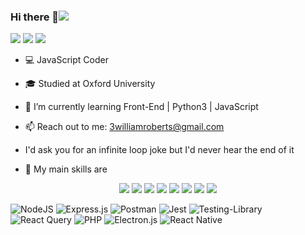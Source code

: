 ### Hi there 🧰![](https://komarev.com/ghpvc/?username=your-github-williambroberts&color=dc143c)
[<img src="https://img.shields.io/badge/LeetCode-000000?style=for-the-badge&logo=LeetCode&logoColor=#d16c06" />](https://leetcode.com/thew1lego/)
[<img src="https://img.shields.io/badge/github-%2312100E.svg?&style=for-the-badge&logo=github&logoColor=white&color=black" />](https://github.com/williambroberts)
[<img src="https://img.shields.io/badge/linkedin-%230077B5.svg?&style=for-the-badge&logo=linkedin&logoColor=white" />](https://www.linkedin.com/in/williambroberts/)
- 💻 JavaScript Coder
- 🎓 Studied at Oxford University
- 📝 I’m currently learning Front-End | Python3 | JavaScript
- 📫 Reach out to me: 3williamroberts@gmail.com

- I'd ask you for an infinite loop joke but I'd never hear the end of it
- 🚀 My main skills are
<p align='center'>
  <img src="https://img.shields.io/badge/typescript-%23007ACC.svg?style=for-the-badge&logo=typescript&logoColor=white" />
  <img src="https://img.shields.io/badge/mysql-%2300f.svg?style=for-the-badge&logo=mysql&logoColor=white" />
  <img src="https://img.shields.io/badge/HTML5-E34F26?style=for-the-badge&logo=html5&logoColor=white" />
  <img src="https://img.shields.io/badge/CSS3-1572B6?style=for-the-badge&logo=css3&logoColor=white" /> 
  <img src="https://img.shields.io/badge/react-%2320232a.svg?style=for-the-badge&logo=react&logoColor=%2361DAFB" /> 
  <img src="https://img.shields.io/badge/javascript-%23323330.svg?style=for-the-badge&logo=javascript&logoColor=%23F7DF1E" /> 
  <img src="https://img.shields.io/badge/python-3670A0?style=for-the-badge&logo=python&logoColor=ffdd54" /> 
  <img src="https://img.shields.io/badge/Firebase-039BE5?style=for-the-badge&logo=Firebase&logoColor=white" />
  
  ![NodeJS](https://img.shields.io/badge/node.js-6DA55F?style=for-the-badge&logo=node.js&logoColor=white)
  ![Express.js](https://img.shields.io/badge/express.js-%23404d59.svg?style=for-the-badge&logo=express&logoColor=%2361DAFB)
  ![Postman](https://img.shields.io/badge/Postman-FF6C37?style=for-the-badge&logo=postman&logoColor=white)
  ![Jest](https://img.shields.io/badge/-jest-%23C21325?style=for-the-badge&logo=jest&logoColor=white)
  ![Testing-Library](https://img.shields.io/badge/-TestingLibrary-%23E33332?style=for-the-badge&logo=testing-library&logoColor=white)
  ![React Query](https://img.shields.io/badge/-React%20Query-FF4154?style=for-the-badge&logo=react%20query&logoColor=white)
  ![PHP](https://img.shields.io/badge/php-%23777BB4.svg?style=for-the-badge&logo=php&logoColor=white)
  ![Electron.js](https://img.shields.io/badge/Electron-191970?style=for-the-badge&logo=Electron&logoColor=white)
  ![React Native](https://img.shields.io/badge/react_native-%2320232a.svg?style=for-the-badge&logo=react&logoColor=%2361DAFB)


  

<!--
**williambroberts/williambroberts** is a ✨ _special_ ✨ repository because its `README.md` (this file) appears on your GitHub profile.

Here are some ideas to get you started:
https://www.profileme.dev/create-profile
- 🔭 I’m currently working on ...
- 🌱 I’m currently learning ...
- 👯 I’m looking to collaborate on ...
- 🤔 I’m looking for help with ...
- 💬 Ask me about ...
- 📫 How to reach me: ...
- 😄 Pronouns: ...
- ⚡ Fun fact: ...
-->
